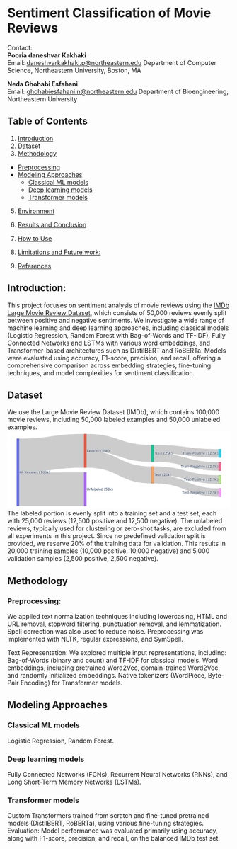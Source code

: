 # Sentiment Classification of Movie Reviews

Contact:  
**Pooria daneshvar Kakhaki**  
Email: [daneshvarkakhaki.p@northeastern.edu](mailto:daneshvarkakhaki.p@northeastern.edu)  Department of Computer Science, Northeastern University, Boston, MA

**Neda Ghohabi Esfahani**  
Email: [ghohabiesfahani.n@northeastern.edu](mailto:ghohabiesfahani.n@northeastern.edu) Department of Bioengineering, Northeastern University

## Table of Contents

1. [Introduction](#introduction)   
3. [Dataset](#dataset)
4.  [Methodology](#methodology)
   - [Preprocessing](#preprocessing)
   - [Modeling Approaches](#Modeling-Approaches)
     - [Classical ML models](#Classical-ML-models)
     - [Deep learning models](#Deep-learning-models) 
     - [Transformer models](#Transformer-models)  
5. [Environment](#environment)  
 
7. [Results and Conclusion](#results-and-conclusion)  
8. [How to Use](#how-to-use)  
9. [Limitations and Future work:](#limitations-and-future-work)
10. [References](#references)  

## Introduction: 

This project focuses on sentiment analysis of movie reviews using the [IMDb Large Movie Review Dataset](https://www.kaggle.com/datasets/lakshmi25npathi/imdb-dataset-of-50k-movie-reviews?datasetId=134715&sortBy=dateRun&tab=profile), which consists of 50,000 reviews evenly split between positive and negative sentiments. We investigate a wide range of machine learning and deep learning approaches, including classical models (Logistic Regression, Random Forest with Bag-of-Words and TF-IDF), Fully Connected Networks and LSTMs with various word embeddings, and Transformer-based architectures such as DistilBERT and RoBERTa. Models were evaluated using accuracy, F1-score, precision, and recall, offering a comprehensive comparison across embedding strategies, fine-tuning techniques, and model complexities for sentiment classification.

## Dataset
We use the Large Movie Review Dataset (IMDb), which contains 100,000 movie reviews, including 50,000 labeled examples and 50,000 unlabeled examples. ![dataset](images/dataset_sankey.png) The labeled portion is evenly split into a training set and a test set, each with 25,000 reviews (12,500 positive and 12,500 negative). The unlabeled reviews, typically used for clustering or zero-shot tasks, are excluded from all experiments in this project. Since no predefined validation split is provided, we reserve 20% of the training data for validation. This results in 20,000 training samples (10,000 positive, 10,000 negative) and 5,000 validation samples (2,500 positive, 2,500 negative).

## Methodology
### Preprocessing:
We applied text normalization techniques including lowercasing, HTML and URL removal, stopword filtering, punctuation removal, and lemmatization. Spell correction was also used to reduce noise. Preprocessing was implemented with NLTK, regular expressions, and SymSpell.

Text Representation:
We explored multiple input representations, including:
Bag-of-Words (binary and count) and TF-IDF for classical models.
Word embeddings, including pretrained Word2Vec, domain-trained Word2Vec, and randomly initialized embeddings.
Native tokenizers (WordPiece, Byte-Pair Encoding) for Transformer models.

## Modeling Approaches

### Classical ML models
Logistic Regression, Random Forest.

### Deep learning models
Fully Connected Networks (FCNs), Recurrent Neural Networks (RNNs), and Long Short-Term Memory Networks (LSTMs).

### Transformer models
Custom Transformers trained from scratch and fine-tuned pretrained models (DistilBERT, RoBERTa), using various fine-tuning strategies.
Evaluation:
Model performance was evaluated primarily using accuracy, along with F1-score, precision, and recall, on the balanced IMDb test set.


